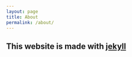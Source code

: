 ```yaml
---
layout: page
title: About
permalink: /about/
---
```




## This website is made with [jekyll](https://jekyllrb.com/)
